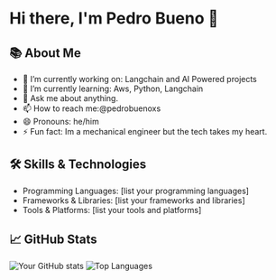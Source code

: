 # Hi there, I'm Pedro Bueno 👋

## 📚 About Me

- 🔭 I’m currently working on: Langchain and AI Powered projects
- 🌱 I’m currently learning: Aws, Python, Langchain
- 💬 Ask me about anything.
- 📫 How to reach me:@pedrobuenoxs
- 😄 Pronouns: he/him
- ⚡ Fun fact: Im a mechanical engineer but the tech takes my heart.

## 🛠️ Skills & Technologies

- Programming Languages: [list your programming languages]
- Frameworks & Libraries: [list your frameworks and libraries]
- Tools & Platforms: [list your tools and platforms]

## 📈 GitHub Stats

![Your GitHub stats](https://github-readme-stats.vercel.app/api?username=pedrobuenoxs&show_icons=true&theme=default)
![Top Languages](https://github-readme-stats.vercel.app/api/top-langs/?username=pedrobuenoxs&layout=compact)

